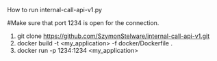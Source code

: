 How to run internal-call-api-v1.py

#Make sure that port 1234 is open for the connection.

1. git clone https://github.com/SzymonStelware/internal-call-api-v1.git
2. docker build -t <my_application> -f docker/Dockerfile .
3. docker run -p 1234:1234 <my_application>
